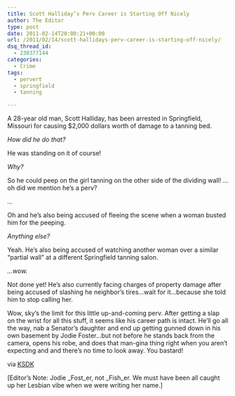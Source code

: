 ```yaml
---
title: Scott Halliday’s Perv Career is Starting Off Nicely
author: The Editor
type: post
date: 2011-02-14T20:00:21+00:00
url: /2011/02/14/scott-hallidays-perv-career-is-starting-off-nicely/
dsq_thread_id:
  - 230377144
categories:
  - Crime
tags:
  - pervert
  - springfield
  - tanning

---
```

A 28-year old man, Scott Halliday, has been arrested in Springfield, Missouri for causing $2,000 dollars worth of damage to a tanning bed.

_How did he do that?_ 

He was standing on it of course!

_Why?_

So he could peep on the girl tanning on the other side of the dividing wall! &#8230;oh did we mention he&#8217;s a perv?

_&#8230;_

Oh and he&#8217;s also being accused of fleeing the scene when a woman busted him for the peeping.

_Anything else?_

Yeah. He&#8217;s also being accused of watching another woman over a similar &#8220;partial wall&#8221; at a different Springfield tanning salon.

_&#8230;wow._

Not done yet! He&#8217;s also currently facing charges of property damage after being accused of slashing he neighbor&#8217;s tires&#8230;wait for it&#8230;because she told him to stop calling her.

Wow, sky&#8217;s the limit for this little up-and-coming perv. After getting a slap on the wrist for all this stuff, it seems like his career path is intact. He&#8217;ll go all the way, nab a Senator&#8217;s daughter and end up getting gunned down in his own basement by Jodie Foster&#8230;but not before he stands back from the camera, opens his robe, and does that man-gina thing right when you aren&#8217;t expecting and and there&#8217;s no time to look away. You bastard!

via <a href="http://www.ksdk.com/news/crime/article/243760/147/Missouri-man-arrested-for-peeping-on-tanners" target="_blank">KSDK</a>

[Editor&#8217;s Note: Jodie _Fost_er, not _Fish_er. We must have been all caught up her Lesbian vibe when we were writing her name.]